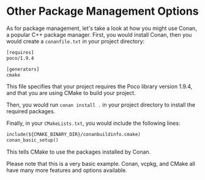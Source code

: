 # Other Package Management Options
As for package management, let's take a look at how you might use Conan, a popular C++ package manager. First, you would install Conan, then you would create a `conanfile.txt` in your project directory:

```txt
[requires]
poco/1.9.4

[generators]
cmake
```

This file specifies that your project requires the Poco library version 1.9.4, and that you are using CMake to build your project.

Then, you would run `conan install .` in your project directory to install the required packages.

Finally, in your `CMakeLists.txt`, you would include the following lines:

```txt
include(${CMAKE_BINARY_DIR}/conanbuildinfo.cmake)
conan_basic_setup()
```

This tells CMake to use the packages installed by Conan.

Please note that this is a very basic example. Conan, vcpkg, and CMake all have many more features and options available.